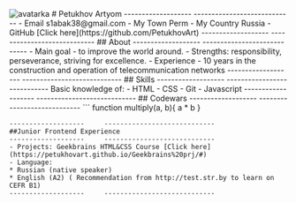 <img src="C:\Разработка\Project\rsschool-cv/avatarka.jpg" alt="avatarka">  
# Petukhov Artyom
-------------------     ----------------------------
- Email                              s1abak38@gmail.com
- My Town                                         Perm
- My Country                                    Russia
- GitHub                                        [Click here](https://github.com/PetukhovArt)
-------------------     ----------------------------
## About
-------------------     ----------------------------
- Main goal - to improve the world around.
- Strengths: responsibility, perseverance, striving for excellence.
- Experience - 10 years in the construction and operation of telecommunication networks
-------------------     ----------------------------
## Skills
-------------------     ----------------------------
Basic knowledge of:
- HTML
- CSS
- Git
- Javascript
-------------------     ----------------------------
## Codewars
-------------------     ----------------------------
```
function multiply(a, b){
  a * b
}

```
-------------------     ----------------------------
##Junior Frontend Experience
-------------------     ----------------------------
- Projects: Geekbrains HTML&CSS Course [Click here](https://petukhovart.github.io/Geekbrains%20prj/#)
- Language: 
* Russian (native speaker)
* English (A2) ( Recommendation from http://test.str.by to learn on CEFR B1)
-------------------     ----------------------------

